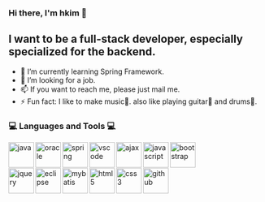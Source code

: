 ### Hi there, I'm hkim 👋

## I want to be a full-stack developer, especially specialized for the backend.

- 🌱 I’m currently learning Spring Framework.
- 🤔 I’m looking for a job.
- 📫 If you want to reach me, please just mail me.
- ⚡ Fun fact: I like to make music🎹. also like playing guitar🎸 and drums🥁.

### 💻 Languages and Tools 💻

<img align="left" alt="java" width="50px" src="https://hkim25.github.io/assets/images/icons/java-horizontal.png" />
<img align="left" alt="oracle" width="50px" src="https://hkim25.github.io/assets/images/icons/oracle.png" />
<img align="left" alt="spring" width="50px" src="https://hkim25.github.io/assets/images/icons/spring-framework.png" />
<img align="left" alt="vscode" width="50px" src="https://hkim25.github.io/assets/images/icons/visual-studio-code.png" />
<img align="left" alt="ajax" width="50px" src="https://hkim25.github.io/assets/images/icons/ajax.png" />
<img align="left" alt="javascript" width="50px" src="https://hkim25.github.io/assets/images/icons/javascript.png" />
<img align="left" alt="bootstrap" width="50px" src="https://hkim25.github.io/assets/images/icons/bootstrap.png" />
<br><br><br>
<img align="left" alt="jquery" width="50px" src="https://hkim25.github.io/assets/images/icons/jquery-vertical.png" />
<img align="left" alt="eclipse" width="50px" src="https://hkim25.github.io/assets/images/icons/eclipse-icon.png" />
<img align="left" alt="mybatis" width="50px" src="https://hkim25.github.io/assets/images/icons/mybatis.png" />
<img align="left" alt="html5" width="50px" src="https://hkim25.github.io/assets/images/icons/html5.png" />
<img align="left" alt="css3" width="50px" src="https://hkim25.github.io/assets/images/icons/css3.png" />
<img align="left" alt="github" width="50px" src="https://hkim25.github.io/assets/images/icons/github.png" />




<!--
**hkim25/hkim25** is a ✨ _special_ ✨ repository because its `README.md` (this file) appears on your GitHub profile.

Here are some ideas to get you started:


-->
